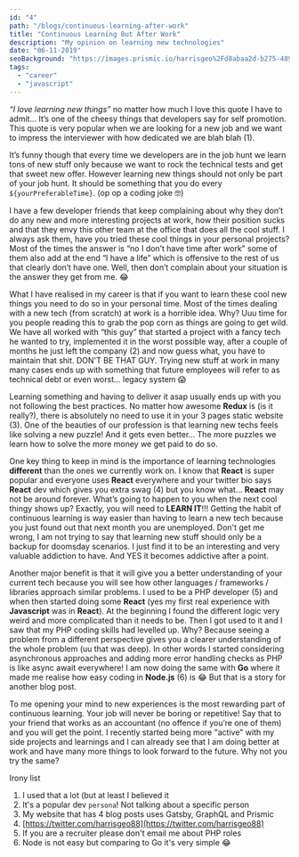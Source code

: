 ```yaml
---
id: "4"
path: "/blogs/continuous-learning-after-work"
title: "Continuous Learning But After Work"
description: "My opinion on learning new technologies"
date: "06-11-2019"
seoBackground: "https://images.prismic.io/harrisgeo%2Fd8abaa2d-b275-4896-a887-bd3263774172_me-snow.jpg?auto=compress,format"
tags:
  - "career"
  - "javascript"
---
```


_“I love learning new things”_ no matter how much I love this quote I have to admit... It’s one of the cheesy things that developers say for self promotion. This quote is very popular when we are looking for a new job and we want to impress the interviewer with how dedicated we are blah blah (1).

It’s funny though that every time we developers are in the job hunt we learn tons of new stuff only because we want to rock the technical tests and get that sweet new offer. However learning new things should not only be part of your job hunt. It should be something that you do every `${yourPreferableTime}`. (op op a coding joke 🤓)

I have a few developer friends that keep complaining about why they don’t do any new and more interesting projects at work, how their position sucks and that they envy this other team at the office that does all the cool stuff. I always ask them, have you tried these cool things in your personal projects? Most of the times the answer is “no I don’t have time after work” some of them also add at the end “I have a life” which is offensive to the rest of us that clearly don’t have one. Well, then don’t complain about your situation is the answer they get from me. 😂

What I have realised in my career is that if you want to learn these cool new things you need to do so in your personal time. Most of the times dealing with a new tech (from scratch) at work is a horrible idea. Why? Uuu time for you people reading this to grab the pop corn as things are going to get wild. We have all worked with “this guy” that started a project with a fancy tech he wanted to try, implemented it in the worst possible way, after a couple of months he just left the company (2) and now guess what, you have to maintain that shit. DON'T BE THAT GUY. Trying new stuff at work in many many cases ends up with something that future employees will refer to as technical debt or even worst... legacy system 😱

Learning something and having to deliver it asap usually ends up with you not following the best practices. No matter how awesome **Redux** is (is it really?), there is absolutely no need to use it in your 3 pages static website (3). One of the beauties of our profession is that learning new techs feels like solving a new puzzle! And it gets even better... The more puzzles we learn how to solve the more money we get paid to do so.

One key thing to keep in mind is the importance of learning technologies **different** than the ones we currently work on. I know that **React** is super popular and everyone uses **React** everywhere and your twitter bio says **React** dev which gives you extra swag (4) but you know what... **React** may not be around forever. What’s going to happen to you when the next cool thingy shows up? Exactly, you will need to **LEARN IT**!!! Getting the habit of continuous learning is way easier than having to learn a new tech because you just found out that next month you are unemployed. Don't get me wrong, I am not trying to say that learning new stuff should only be a backup for doomsday scenarios. I just find it to be an interesting and very valuable addiction to have. And YES it becomes addictive after a point.

Another major benefit is that it will give you a better understanding of your current tech because you will see how other languages / frameworks / libraries approach similar problems. I used to be a PHP developer (5) and when then started doing some **React** (yes my first real experience with **Javascript** was in **React**). At the beginning I found the different logic very weird and more complicated than it needs to be. Then I got used to it and I saw that my PHP coding skills had levelled up. Why? Because seeing a problem from a different perspective gives you a clearer understanding of the whole problem (uu that was deep). In other words I started considering asynchronous approaches and adding more error handling checks as PHP is like async await everywhere! I am now doing the same with **Go** where it made me realise how easy coding in **Node.js** (6) is 😂 But that is a story for another blog post.

To me opening your mind to new experiences is the most rewarding part of continuous learning. Your job will never be boring or repetitive! Say that to your friend that works as an accountant (no offence if you’re one of them) and you will get the point. I recently started being more "active" with my side projects and learnings and I can already see that I am doing better at work and have many more things to look forward to the future. Why not you try the same?

Irony list

1. I used that a lot (but at least I believed it
2. It's a popular dev `persona`! Not talking about a specific person
3. My website that has 4 blog posts uses Gatsby, GraphQL and Prismic
4. [https://twitter.com/harrisgeo88](https://twitter.com/harrisgeo88)
5. If you are a recruiter please don't email me about PHP roles
6. Node is not easy but comparing to Go it's very simple 😂
